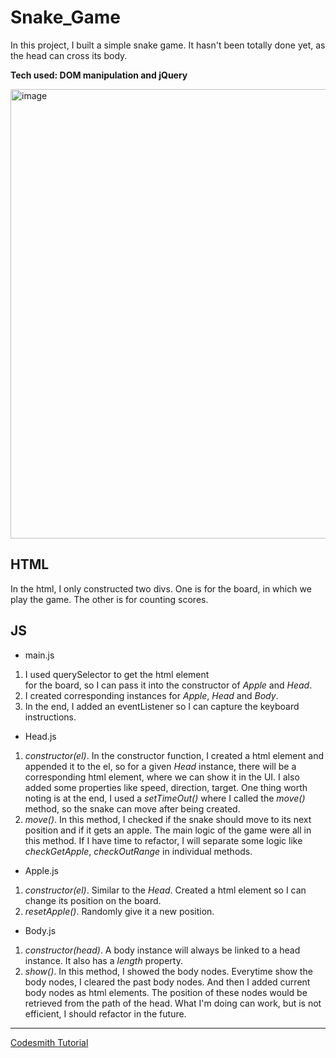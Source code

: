 # Snake_Game
In this project, I built a simple snake game. It hasn't been totally done yet, as the head can cross its body.

**Tech used: DOM manipulation and jQuery**

<img width="719" alt="image" src="https://user-images.githubusercontent.com/43141076/155757681-6c5ffda9-4da9-4d6f-9f14-03e7e5be7282.png">

## HTML
In the html, I only constructed two divs. One is for the board, in which we play the game. The other is for counting scores.

## JS
- main.js
1. I used querySelector to get the html element <div> for the board, so I can pass it into the constructor of _Apple_ and _Head_.
2. I created corresponding instances for _Apple_, _Head_ and _Body_.
3. In the end, I added an eventListener so I can capture the keyboard instructions.
&nbsp;
- Head.js
1. _constructor(el)_. In the constructor function, I created a html element and appended it to the el, so for a given _Head_ instance, there will be a corresponding html element, where we can show it in the UI. I also added some properties like speed, direction, target.
One thing worth noting is at the end, I used a _setTimeOut()_ where I called the _move()_ method, so the snake can move after being created.
2. _move()_. In this method, I checked if the snake should move to its next position and if it gets an apple. The main logic of the game were all in this method. If I have time to refactor, I will separate some logic like _checkGetApple_, _checkOutRange_ in individual methods.
&nbsp;
- Apple.js
1. _constructor(el)_. Similar to the _Head_. Created a html element so I can change its position on the board.
2. _resetApple()_. Randomly give it a new position.
&nbsp;
- Body.js
1. _constructor(head)_. A body instance will always be linked to a head instance. It also has a _length_ property. 
2. _show()_. In this method, I showed the body nodes. Everytime show the body nodes, I cleared the past body nodes. And then I added current body nodes as html elements. The position of these nodes would be retrieved from the path of the head. What I'm doing can work, but is not efficient, I should refactor in the future.

  
 --------
[Codesmith Tutorial](https://github.com/yankun-song/unit-4-snake)
